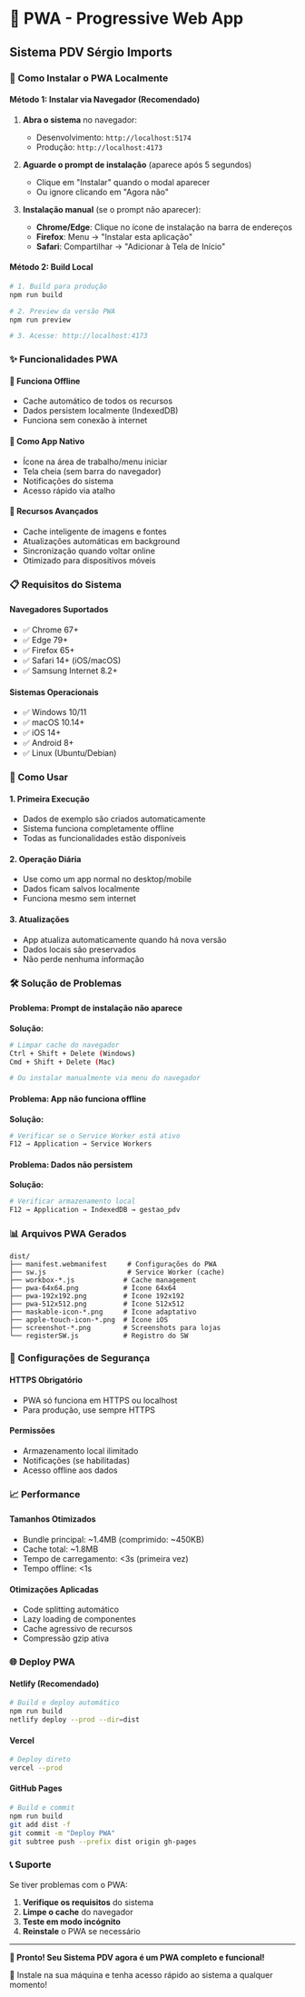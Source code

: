 # 📱 PWA - Progressive Web App
## Sistema PDV Sérgio Imports

### 🚀 Como Instalar o PWA Localmente

#### **Método 1: Instalar via Navegador (Recomendado)**

1. **Abra o sistema** no navegador:
   - Desenvolvimento: `http://localhost:5174`
   - Produção: `http://localhost:4173`

2. **Aguarde o prompt de instalação** (aparece após 5 segundos)
   - Clique em "Instalar" quando o modal aparecer
   - Ou ignore clicando em "Agora não"

3. **Instalação manual** (se o prompt não aparecer):
   - **Chrome/Edge**: Clique no ícone de instalação na barra de endereços
   - **Firefox**: Menu → "Instalar esta aplicação"
   - **Safari**: Compartilhar → "Adicionar à Tela de Início"

#### **Método 2: Build Local**

```bash
# 1. Build para produção
npm run build

# 2. Preview da versão PWA
npm run preview

# 3. Acesse: http://localhost:4173
```

### ✨ Funcionalidades PWA

#### **🔄 Funciona Offline**
- Cache automático de todos os recursos
- Dados persistem localmente (IndexedDB)
- Funciona sem conexão à internet

#### **📱 Como App Nativo**
- Ícone na área de trabalho/menu iniciar
- Tela cheia (sem barra do navegador)
- Notificações do sistema
- Acesso rápido via atalho

#### **🔧 Recursos Avançados**
- Cache inteligente de imagens e fontes
- Atualizações automáticas em background
- Sincronização quando voltar online
- Otimizado para dispositivos móveis

### 📋 Requisitos do Sistema

#### **Navegadores Suportados**
- ✅ Chrome 67+
- ✅ Edge 79+
- ✅ Firefox 65+
- ✅ Safari 14+ (iOS/macOS)
- ✅ Samsung Internet 8.2+

#### **Sistemas Operacionais**
- ✅ Windows 10/11
- ✅ macOS 10.14+
- ✅ iOS 14+
- ✅ Android 8+
- ✅ Linux (Ubuntu/Debian)

### 🎯 Como Usar

#### **1. Primeira Execução**
- Dados de exemplo são criados automaticamente
- Sistema funciona completamente offline
- Todas as funcionalidades estão disponíveis

#### **2. Operação Diária**
- Use como um app normal no desktop/mobile
- Dados ficam salvos localmente
- Funciona mesmo sem internet

#### **3. Atualizações**
- App atualiza automaticamente quando há nova versão
- Dados locais são preservados
- Não perde nenhuma informação

### 🛠️ Solução de Problemas

#### **Problema: Prompt de instalação não aparece**
**Solução:**
```bash
# Limpar cache do navegador
Ctrl + Shift + Delete (Windows)
Cmd + Shift + Delete (Mac)

# Ou instalar manualmente via menu do navegador
```

#### **Problema: App não funciona offline**
**Solução:**
```bash
# Verificar se o Service Worker está ativo
F12 → Application → Service Workers
```

#### **Problema: Dados não persistem**
**Solução:**
```bash
# Verificar armazenamento local
F12 → Application → IndexedDB → gestao_pdv
```

### 📊 Arquivos PWA Gerados

```
dist/
├── manifest.webmanifest     # Configurações do PWA
├── sw.js                    # Service Worker (cache)
├── workbox-*.js            # Cache management
├── pwa-64x64.png           # Ícone 64x64
├── pwa-192x192.png         # Ícone 192x192
├── pwa-512x512.png         # Ícone 512x512
├── maskable-icon-*.png     # Ícone adaptativo
├── apple-touch-icon-*.png  # Ícone iOS
├── screenshot-*.png        # Screenshots para lojas
└── registerSW.js           # Registro do SW
```

### 🔐 Configurações de Segurança

#### **HTTPS Obrigatório**
- PWA só funciona em HTTPS ou localhost
- Para produção, use sempre HTTPS

#### **Permissões**
- Armazenamento local ilimitado
- Notificações (se habilitadas)
- Acesso offline aos dados

### 📈 Performance

#### **Tamanhos Otimizados**
- Bundle principal: ~1.4MB (comprimido: ~450KB)
- Cache total: ~1.8MB
- Tempo de carregamento: <3s (primeira vez)
- Tempo offline: <1s

#### **Otimizações Aplicadas**
- Code splitting automático
- Lazy loading de componentes
- Cache agressivo de recursos
- Compressão gzip ativa

### 🌐 Deploy PWA

#### **Netlify (Recomendado)**
```bash
# Build e deploy automático
npm run build
netlify deploy --prod --dir=dist
```

#### **Vercel**
```bash
# Deploy direto
vercel --prod
```

#### **GitHub Pages**
```bash
# Build e commit
npm run build
git add dist -f
git commit -m "Deploy PWA"
git subtree push --prefix dist origin gh-pages
```

### 📞 Suporte

Se tiver problemas com o PWA:

1. **Verifique os requisitos** do sistema
2. **Limpe o cache** do navegador
3. **Teste em modo incógnito**
4. **Reinstale** o PWA se necessário

---

**🎉 Pronto! Seu Sistema PDV agora é um PWA completo e funcional!**

📱 Instale na sua máquina e tenha acesso rápido ao sistema a qualquer momento!
